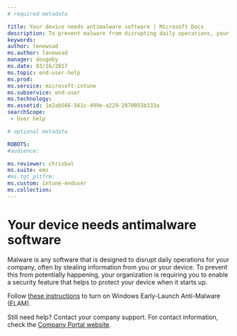 ```yaml
---
# required metadata

title: Your device needs antimalware software | Microsoft Docs
description: To prevent malware from disrupting daily operations, your organization is requiring you to enable a security feature that helps to protect your device when it starts up.
keywords:
author: lenewsad
ms.author: lanewsad
manager: dougeby
ms.date: 03/16/2017
ms.topic: end-user-help
ms.prod:
ms.service: microsoft-intune
ms.subservice: end-user
ms.technology:
ms.assetid: 1e2ab566-561c-499e-a229-2870055b333a
searchScope:
 - User help

# optional metadata

ROBOTS:  
#audience:

ms.reviewer: chrisbal
ms.suite: ems
#ms.tgt_pltfrm:
ms.custom: intune-enduser
ms.collection: 
---
```


# Your device needs antimalware software

Malware is any software that is designed to disrupt daily operations for your company, often by stealing information from you or your device. To prevent this from potentially happening, your organization is requiring you to enable a security feature that helps to protect your device when it starts up.

Follow [these instructions](https://gallery.technet.microsoft.com/How-to-turn-on-Early-84552ec5) to turn on Windows Early-Launch Anti-Malware (ELAM).

Still need help? Contact your company support. For contact information, check the [Company Portal website](https://go.microsoft.com/fwlink/?linkid=2010980).
